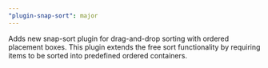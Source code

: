 ```yaml
---
"plugin-snap-sort": major
---
```


Adds new snap-sort plugin for drag-and-drop sorting with ordered placement boxes. This plugin extends the free sort functionality by requiring items to be sorted into predefined ordered containers.